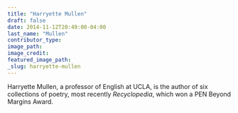 ```yaml
---
title: "Harryette Mullen"
draft: false
date: 2014-11-12T20:49:00-04:00
last_name: "Mullen"
contributor_type:
image_path:
image_credit:
featured_image_path:
_slug: harryette-mullen
---
```


Harryette Mullen, a professor of English at UCLA, is the author of six collections of poetry, most recently _Recyclopedia_, which won a PEN Beyond Margins Award.

